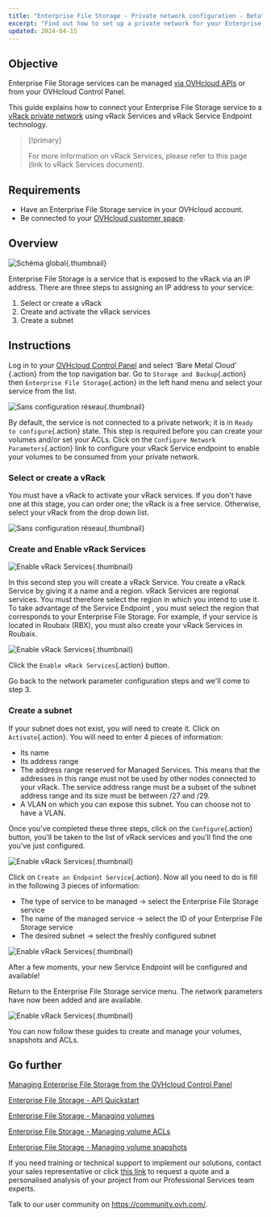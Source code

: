 ```yaml
---
title: "Enterprise File Storage - Private network configuration - Beta"
excerpt: "Find out how to set up a private network for your Enterprise File Storage service from your OVHcloud customer space."
updated: 2024-04-15
---
```


## Objective

Enterprise File Storage services can be managed [via OVHcloud APIs](/pages/storage_and_backup/file_storage/enterprise_file_storage/netapp_quick_start) or from your OVHcloud Control Panel.

This guide explains how to connect your Enterprise File Storage service to a [vRack private network](https://www.ovhcloud.com/fr/network/vrack/) using vRack Services and vRack Service Endpoint technology.

> [!primary]
>
> For more information on vRack Services, please refer to this page (link to vRack Services document).
>

## Requirements

- Have an Enterprise File Storage service in your OVHcloud account.
- Be connected to your [OVHcloud customer space](https://www.ovh.com/auth/?action=gotomanager&from=https://www.ovh.com/fr/&ovhSubsidiary=en).

## Overview

![Schéma global](images/global_schema_20240410.png){.thumbnail}


Enterprise File Storage is a service that is exposed to the vRack via an IP address. There are three steps to assigning an IP address to your service:
1. Select or create a vRack
2. Create and activate the vRack services
3. Create a subnet


## Instructions <a name="instructions"></a>

Log in to your [OVHcloud Control Panel](https://www.ovh.com/auth/?action=gotomanager&from=https://www.ovh.com/fr/&ovhSubsidiary=en) and select 'Bare Metal Cloud' {.action} from the top navigation bar. Go to `Storage and Backup`{.action} then `Enterprise File Storage`{.action} in the left hand menu and select your service from the list.

![Sans configuration réseau](images/01-EFS.png){.thumbnail}

By default, the service is not connected to a private network; it is in `Ready to configure`{.action} state. This step is required before you can create your volumes and/or set your ACLs. Click on the `Configure Network Parameters`{.action} link to configure your vRack Service endpoint to enable your volumes to be consumed from your private network.

### Select or create a vRack
You must have a vRack to activate your vRack services. If you don't have one at this stage, you can order one; the vRack is a free service. Otherwise, select your vRack from the drop down list.

![Sans configuration réseau](images/02-EFS.png){.thumbnail}


### Create and Enable vRack Services

![Enable vRack Services](images/04-EFS.png){.thumbnail}

In this second step you will create a vRack Service. You create a vRack Service by giving it a name and a region. vRack Services are regional services. You must therefore select the region in which you intend to use it. To take advantage of the Service Endpoint , you must select the region that corresponds to your Enterprise File Storage. For example, if your service is located in Roubaix (RBX), you must also create your vRack Services in Roubaix. 

![Enable vRack Services](images/01.png){.thumbnail}

Click the `Enable vRack Services`{.action} button.

Go back to the network parameter configuration steps and we'll come to step 3.

### Create a subnet

If your subnet does not exist, you will need to create it. Click on `Activate`{.action}. You will need to enter 4 pieces of information:
- Its name
- Its address range
- The address range reserved for Managed Services. This means that the addresses in this range must not be used by other nodes connected to your vRack. The service address range must be a subset of the subnet address range and its size must be between /27 and /29.
- A VLAN on which you can expose this subnet. You can choose not to have a VLAN.


Once you've completed these three steps, click on the `Configure`{.action} button, you'll be taken to the list of vRack services and you'll find the one you've just configured. 

![Enable vRack Services](images/05-EFS.png){.thumbnail}

Click on `Create an Endpoint Service`{.action}. Now all you need to do is fill in the following 3 pieces of information:
- The type of service to be managed -> select the Enterprise File Storage service
- The name of the managed service -> select the ID of your Enterprise File Storage service
- The desired subnet -> select the freshly configured subnet
  
![Enable vRack Services](images/16-VRS.png){.thumbnail}

After a few moments, your new Service Endpoint will be configured and available!

Return to the Enterprise File Storage service menu. The network parameters have now been added and are available.

![Enable vRack Services](images/08-EFS.png){.thumbnail}

You can now follow these guides to create and manage your volumes, snapshots and ACLs.


## Go further <a name="gofurther"></a>

[Managing Enterprise File Storage from the OVHcloud Control Panel ](https://help.ovhcloud.com/csm/en-ie-public-cloud-storage-netapp-control-panel?id=kb_article_view&sysparm_article=KB0046818)

[Enterprise File Storage - API Quickstart](https://help.ovhcloud.com/csm/en-ie-public-cloud-storage-netapp-quick-start?id=kb_article_view&sysparm_article=KB0046851)

[Enterprise File Storage - Managing volumes](https://help.ovhcloud.com/csm/en-ie-public-cloud-storage-netapp-volumes?id=kb_article_view&sysparm_article=KB0046894)

[Enterprise File Storage - Managing volume ACLs](https://help.ovhcloud.com/csm/en-ie-public-cloud-storage-netapp-volume-acl?id=kb_article_view&sysparm_article=KB0046862)

[Enterprise File Storage - Managing volume snapshots ](https://help.ovhcloud.com/csm/en-ie-public-cloud-storage-netapp-volume-snapshots?id=kb_article_view&sysparm_article=KB0046880)

If you need training or technical support to implement our solutions, contact your sales representative or click [this link](https://www.ovhcloud.com/fr/professional-services/) to request a quote and a personalised analysis of your project from our Professional Services team experts.

Talk to our user community on <https://community.ovh.com/>.

